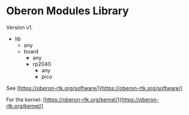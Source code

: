 # Oberon Modules Library

Version v1.

+ lib
  + any
  + board
    + any
    + rp2040
      + any
      + pico

See [https://oberon-rtk.org/software/](https://oberon-rtk.org/software/)

For the kernel: [https://oberon-rtk.org/kernel/](https://oberon-rtk.org/kernel/)